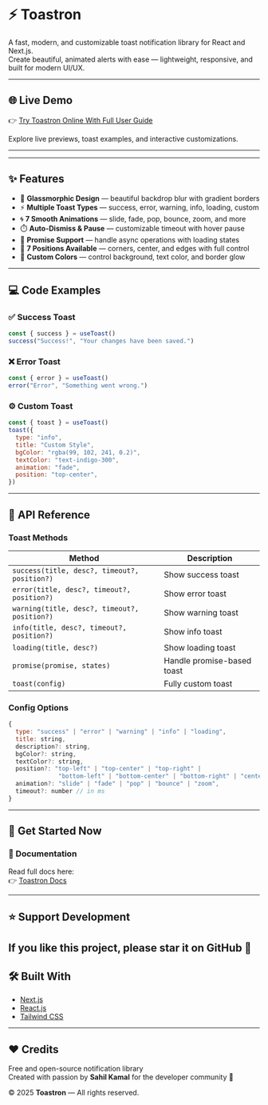 # ⚡ Toastron

A fast, modern, and customizable toast notification library for React and Next.js.  
Create beautiful, animated alerts with ease — lightweight, responsive, and built for modern UI/UX.

---

## 🌐 Live Demo

👉 [Try Toastron Online With Full User Guide](https://toastron.vercel.app)

Explore live previews, toast examples, and interactive customizations.

---


---

## ✨ Features

- 🎨 **Glassmorphic Design** — beautiful backdrop blur with gradient borders  
- ⚡ **Multiple Toast Types** — success, error, warning, info, loading, custom  
- 🌀 **7 Smooth Animations** — slide, fade, pop, bounce, zoom, and more  
- ⏱️ **Auto-Dismiss & Pause** — customizable timeout with hover pause  
- 🔄 **Promise Support** — handle async operations with loading states  
- 📍 **7 Positions Available** — corners, center, and edges with full control  
- 🌈 **Custom Colors** — control background, text color, and border glow  

---

## 💻 Code Examples

### ✅ Success Toast
```js
const { success } = useToast()
success("Success!", "Your changes have been saved.")
```

### ❌ Error Toast
```js
const { error } = useToast()
error("Error", "Something went wrong.")
```

### ⚙️ Custom Toast
```js
const { toast } = useToast()
toast({
  type: "info",
  title: "Custom Style",
  bgColor: "rgba(99, 102, 241, 0.2)",
  textColor: "text-indigo-300",
  animation: "fade",
  position: "top-center",
})
```

---

## 🧠 API Reference

### Toast Methods

| Method | Description |
|--------|--------------|
| `success(title, desc?, timeout?, position?)` | Show success toast |
| `error(title, desc?, timeout?, position?)` | Show error toast |
| `warning(title, desc?, timeout?, position?)` | Show warning toast |
| `info(title, desc?, timeout?, position?)` | Show info toast |
| `loading(title, desc?)` | Show loading toast |
| `promise(promise, states)` | Handle promise-based toast |
| `toast(config)` | Fully custom toast |

### Config Options
```js
{
  type: "success" | "error" | "warning" | "info" | "loading",
  title: string,
  description?: string,
  bgColor?: string,
  textColor?: string,
  position?: "top-left" | "top-center" | "top-right" |
              "bottom-left" | "bottom-center" | "bottom-right" | "center",
  animation?: "slide" | "fade" | "pop" | "bounce" | "zoom",
  timeout?: number // in ms
}
```

---

## 🧩 Get Started Now

### 🔗 Documentation
Read full docs here:  
👉 [Toastron Docs](https://toastron.vercel.app)

---

## ⭐ Support Development
If you like this project, please star it on GitHub 💖 
---

## 🛠️ Built With
- [Next.js](https://nextjs.org)
- [React.js](https://react.dev)
- [Tailwind CSS](https://tailwindcss.com)

---

## ❤️ Credits
Free and open-source notification library  
Created with passion by **Sahil Kamal** for the developer community 💙  

© 2025 **Toastron** — All rights reserved.
